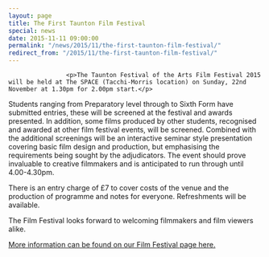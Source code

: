 ```yaml
---
layout: page
title: The First Taunton Film Festival
special: news
date: 2015-11-11 09:00:00
permalink: "/news/2015/11/the-first-taunton-film-festival/"
redirect_from: "/2015/11/the-first-taunton-film-festival/"
---
```



                    
                    <p>The Taunton Festival of the Arts Film Festival 2015 will be held at The SPACE (Tacchi-Morris location) on Sunday, 22nd November at 1.30pm for 2.00pm start.</p>
<p>Students ranging from Preparatory level through to Sixth Form have submitted entries, these will be screened at the festival and awards presented.  In addition, some films produced by other students, recognised and awarded at other film festival events, will be screened.   Combined with the additional screenings will be an interactive seminar style presentation covering basic film design and production, but emphasising the requirements being sought by the adjudicators.  The event should prove invaluable to creative filmmakers and is anticipated to run through until 4.00-4.30pm.</p>
<p>There is an entry charge of £7 to cover costs of the venue and the production of programme and notes for everyone.  Refreshments will be available.</p>
<p>The Film Festival looks forward to welcoming filmmakers and film viewers alike.</p>
<p><a href="http://www.tauntonfestival.org.uk/events/film-festival/">More information can be found on our Film Festival page here.</a></p>

                

